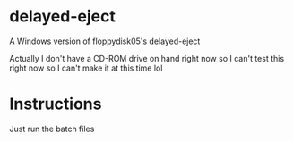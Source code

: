 # delayed-eject
A Windows version of floppydisk05's delayed-eject

Actually I don't have a CD-ROM drive on hand right now so I can't test this right now so I can't make it at this time lol

# Instructions
Just run the batch files
